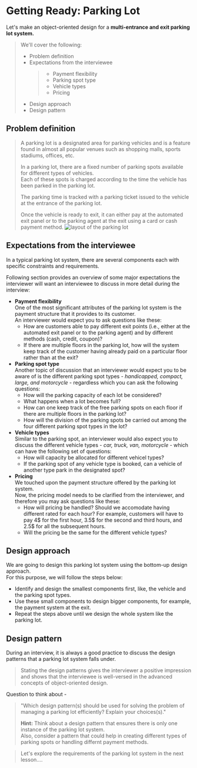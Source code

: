 # Getting Ready: Parking Lot

Let's make an object-oriented design for a **multi-entrance and exit parking lot system.**

> We'll cover the following:
>
> - Problem definition
> - Expectations from the interviewee
>   > - Payment flexibility
>   > - Parking spot type
>   > - Vehicle types
>   > - Pricing
> - Design approach
> - Design pattern

## Problem definition

> A parking lot is a designated area for parking vehicles and is a feature found in almost all popular venues such as shopping malls, sports stadiums, offices, etc.
>
> In a parking lot, there are a fixed number of parking spots available for different types of vehicles.  
>  Each of these spots is charged according to the time the vehicle has been parked in the parking lot.
>
> The parking time is tracked with a parking ticket issued to the vehicle at the entrance of the parking lot.
>
> Once the vehicle is ready to exit, it can either pay at the automated exit panel or to the parking agent at the exit using a card or cash payment method.
> ![layout of the parking lot](./images/Screenshot%202024-07-09%20at%205.06.52 AM.png)

## Expectations from the interviewee

In a typical parking lot system, there are several components each with specific constraints and requirements.

Following section provides an overview of some major expectations the interviewer will want an interviewee to discuss in more detail during the interview:

- **Payment flexibility**  
   One of the most significant attributes of the parking lot system is the payment structure that it provides to its customer.  
   An interviewer would expect you to ask questions like these:
  - How are customers able to pay different exit points (i.e., either at the automated exit panel or to the parking agent) and by different methods (cash, credit, coupon)?
  - If there are multiple floors in the parking lot, how will the system keep track of the customer having already paid on a particular floor rather than at the exit?
- **Parking spot type**  
   Another topic of discussion that an interviewer would expect you to be aware of is the different parking spot types - _handicapped, compact, large, and motorcycle_ - regardless which you can ask the following questions:
  - How will the parking capacity of each lot be considered?
  - What happens when a lot becomes full?
  - How can one keep track of the free parking spots on each floor if there are multiple floors in the parking lot?
  - How will the division of the parking spots be carried out among the four different parking spot types in the lot?
- **Vehicle types**  
   Similar to the parking spot, an interviewer would also expect you to discuss the different vehicle types - _car, truck, van, motorcycle_ - which can have the following set of questions:
  - How will capacity be allocated for different vehicel types?
  - If the parking spot of any vehicle type is booked, can a vehicle of another type park in the designated spot?
- **Pricing**  
   We touched upon the payment structure offered by the parking lot system.  
   Now, the pricing model needs to be clarified from the interviewer, and therefore you may ask questions like these:
  - How will pricing be handled? Should we accomodate having different rated for each hour? For example, customers will have to pay 4$ for the first hour, 3.5$ for the second and third hours, and 2.5$ for all the subsequent hours.
  - Will the pricing be the same for the different vehicle types?

## Design approach

We are going to design this parking lot system using the bottom-up design approach.  
For this purpose, we will follow the steps below:

- Identify and design the smallest components first, like, the vehicle and the parking spot types.
- Use these small components to design bigger components, for example, the payment system at the exit.
- Repeat the steps above until we design the whole system like the parking lot.

## Design pattern

During an interview, it is always a good practice to discuss the design patterns that a parking lot system falls under.

> Stating the design patterns gives the interviewer a positive impression and shows that the interviewee is well-versed in the advanced concepts of object-oriented design.

Question to think about -

> "Which design pattern(s) should be used for solving the problem of managing a parking lot efficiently? Explain your choices(s)."
>
> **Hint:** Think about a design pattern that ensures there is only one instance of the parking lot system.  
>  Also, consider a pattern that could help in creating different types of parking spots or handling differnt payment methods.

> Let's explore the requirements of the parking lot system in the next lesson....
